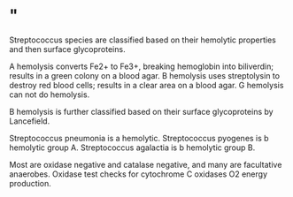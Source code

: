 # "

Streptococcus species are classified based on their hemolytic properties and then surface glycoproteins.

A hemolysis converts Fe2+ to Fe3+, breaking hemoglobin into biliverdin; results in a green colony on a blood agar.
B hemolysis uses streptolysin to destroy red blood cells; results in a clear area on a blood agar.
G hemolysis can not do hemolysis.

B hemolysis is further classified based on their surface glycoproteins by Lancefield.

Streptococcus pneumonia is a hemolytic.
Streptococcus pyogenes is b hemolytic group A.
Streptococcus agalactia is b hemolytic group B.

Most are oxidase negative and catalase negative, and many are facultative anaerobes.
Oxidase test checks for cytochrome C oxidases O2 energy production.
